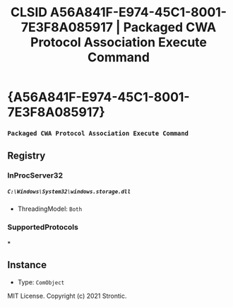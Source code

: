 ﻿---
title: "CLSID A56A841F-E974-45C1-8001-7E3F8A085917 | Packaged CWA Protocol Association Execute Command"
excerpt: What is COM-Object CLSID A56A841F-E974-45C1-8001-7E3F8A085917?
---

# {A56A841F-E974-45C1-8001-7E3F8A085917}

### `Packaged CWA Protocol Association Execute Command`

## Registry


### InProcServer32

##### `C:\Windows\System32\windows.storage.dll`
* ThreadingModel: `Both`

### SupportedProtocols

##### `*`

## Instance

* Type: `ComObject`

MIT License. Copyright (c) 2021 Strontic.


